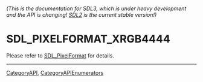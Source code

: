 ###### (This is the documentation for SDL3, which is under heavy development and the API is changing! [SDL2](https://wiki.libsdl.org/SDL2/) is the current stable version!)
# SDL_PIXELFORMAT_XRGB4444

Please refer to [SDL_PixelFormat](SDL_PixelFormat) for details.

----
[CategoryAPI](CategoryAPI), [CategoryAPIEnumerators](CategoryAPIEnumerators)

